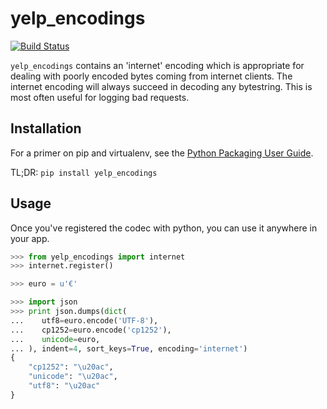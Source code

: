 # yelp\_encodings

[![Build Status](https://travis-ci.org/Yelp/yelp_encodings.svg)](https://travis-ci.org/Yelp/yelp\_encodings)

`yelp_encodings` contains an 'internet' encoding which is appropriate for dealing with poorly encoded bytes coming from
internet clients. The internet encoding will always succeed in decoding any bytestring. This is most often useful for
logging bad requests. 


## Installation

For a primer on pip and virtualenv, see the [Python Packaging User Guide](https://python-packaging-user-guide.readthedocs.org/en/latest/tutorial.html).

TL;DR: `pip install yelp_encodings`


## Usage

Once you've registered the codec with python, you can use it anywhere in your app.

```python
>>> from yelp_encodings import internet
>>> internet.register()

>>> euro = u'€'

>>> import json
>>> print json.dumps(dict(
...    utf8=euro.encode('UTF-8'),
...    cp1252=euro.encode('cp1252'),
...    unicode=euro,
... ), indent=4, sort_keys=True, encoding='internet')
{
    "cp1252": "\u20ac", 
    "unicode": "\u20ac", 
    "utf8": "\u20ac"
}

```
